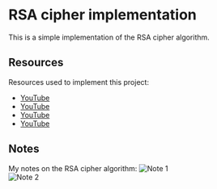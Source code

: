 # RSA cipher implementation 
This is a simple implementation of the RSA cipher algorithm.

## Resources
Resources used to implement this project:
- [YouTube](https://www.youtube.com/watch?v=D_PfV_IcUdA)  
- [YouTube](https://www.youtube.com/watch?v=nvcssTsiavg)  
- [YouTube](https://www.youtube.com/watch?v=CcB9nH78Ths)
- [YouTube](https://www.youtube.com/watch?v=F5Pi5qVrt0U)


## Notes
My notes on the RSA cipher algorithm:
![Note 1](note_1.jpg)  
![Note 2](note_2.jpg)